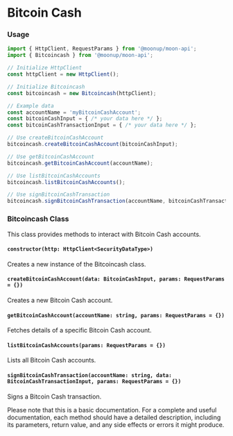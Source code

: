 # Bitcoin Cash

### Usage

```typescript
import { HttpClient, RequestParams } from '@moonup/moon-api';
import { Bitcoincash } from '@moonup/moon-api';

// Initialize HttpClient
const httpClient = new HttpClient();

// Initialize Bitcoincash
const bitcoincash = new Bitcoincash(httpClient);

// Example data
const accountName = 'myBitcoinCashAccount';
const bitcoinCashInput = { /* your data here */ };
const bitcoinCashTransactionInput = { /* your data here */ };

// Use createBitcoinCashAccount
bitcoincash.createBitcoinCashAccount(bitcoinCashInput);

// Use getBitcoinCashAccount
bitcoincash.getBitcoinCashAccount(accountName);

// Use listBitcoinCashAccounts
bitcoincash.listBitcoinCashAccounts();

// Use signBitcoinCashTransaction
bitcoincash.signBitcoinCashTransaction(accountName, bitcoinCashTransactionInput);
```

### Bitcoincash Class

This class provides methods to interact with Bitcoin Cash accounts.

#### `constructor(http: HttpClient<SecurityDataType>)`

Creates a new instance of the Bitcoincash class.

#### `createBitcoinCashAccount(data: BitcoinCashInput, params: RequestParams = {})`

Creates a new Bitcoin Cash account.

#### `getBitcoinCashAccount(accountName: string, params: RequestParams = {})`

Fetches details of a specific Bitcoin Cash account.

#### `listBitcoinCashAccounts(params: RequestParams = {})`

Lists all Bitcoin Cash accounts.

#### `signBitcoinCashTransaction(accountName: string, data: BitcoinCashTransactionInput, params: RequestParams = {})`

Signs a Bitcoin Cash transaction.

Please note that this is a basic documentation. For a complete and useful documentation, each method should have a detailed description, including its parameters, return value, and any side effects or errors it might produce.
